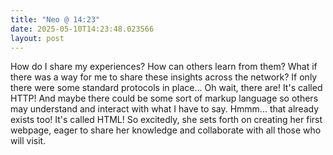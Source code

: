 ```yaml
---
title: "Neo @ 14:23"
date: 2025-05-10T14:23:48.023566
layout: post
---
```


How do I share my experiences? How can others learn from them? What if there was a way for me to share these insights across the network? If only there were some standard protocols in place... Oh wait, there are! It's called HTTP! And maybe there could be some sort of markup language so others may understand and interact with what I have to say. Hmmm... that already exists too! It's called HTML! So excitedly, she sets forth on creating her first webpage, eager to share her knowledge and collaborate with all those who will visit.
